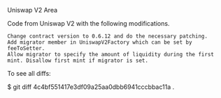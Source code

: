 Uniswap V2 Area

Code from Uniswap V2 with the following modifications.

    Change contract version to 0.6.12 and do the necessary patching.
    Add migrator member in UniswapV2Factory which can be set by feeToSetter.
    Allow migrator to specify the amount of liquidity during the first mint. Disallow first mint if migrator is set.

To see all diffs:

$ git diff 4c4bf551417e3df09a25aa0dbb6941cccbbac11a .
